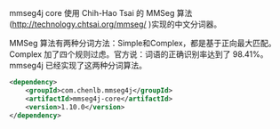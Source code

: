 mmseg4j core 使用 Chih-Hao Tsai 的 MMSeg 算法(http://technology.chtsai.org/mmseg/ )实现的中文分词器。

MMSeg 算法有两种分词方法：Simple和Complex，都是基于正向最大匹配。Complex 加了四个规则过虑。官方说：词语的正确识别率达到了 98.41%。mmseg4j 已经实现了这两种分词算法。

```xml
<dependency>
    <groupId>com.chenlb.mmseg4j</groupId>
    <artifactId>mmseg4j-core</artifactId>
    <version>1.10.0</version>
</dependency>
```